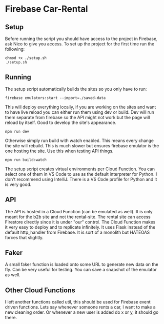 # Firebase Car-Rental
## Setup
Before running the script you should have access to the project in Firebase, ask Nico to give you access.
To set up the project for the first time run the following:
```
chmod +x ./setup.sh
./setup.sh
```

## Running
The setup script automatically builds the sites so you only have to run:
```
firebase emulators:start --import=./saved-data
```
This will deploy everything locally, if you are working on the sites and want to have live reload you can either run them using dev or build. Dev will run them separate from firebase so the API might not work but the page will reload by itself. Good to develop the site's appearance. 

```
npm run dev
```

Otherwise simply run build with watch enabled. This means every change the site will rebuild. This is much slower but ensures firebase emulator is the one hosting the site. Use this when testing API things.

```
npm run build:watch
```

The setup script creates virtual environments per Cloud Function. You can select one of them in VS Code to use as the default interpreter for Python. I don't recommend using IntelliJ. There is a VS Code profile for Python and it is very good.

## API
The API is hosted in a Cloud Function (can be emulated as well). It is only meant for the b2b site and not the rental-site. The rental site can access Firestore directly 
since it is under "our" control. The Cloud Function makes it very easy to deploy and to replicate infinitely. It uses Flask instead of the default http_handler from 
Firebase. It is sort of a monolith but HATEOAS forces that slightly.

## Faker
A small faker function is loaded onto some URL to generate new data on the fly. Can be very useful for testing. You can save a snapshot of the emulator as well.

## Other Cloud Functions
I left another functions called util, this should be used for Firebase event driven functions. Lets say whenever someone rents a car, I want to make a new cleaning order.
Or whenever a new user is added do x or y, it should go there.